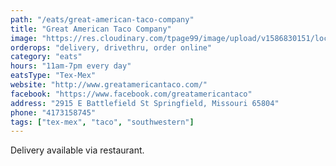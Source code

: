 ```yaml
---
path: "/eats/great-american-taco-company"
title: "Great American Taco Company"
image: "https://res.cloudinary.com/tpage99/image/upload/v1586830151/local417eats/local417eatslogo.png"
orderops: "delivery, drivethru, order online"
category: "eats"
hours: "11am-7pm every day"
eatsType: "Tex-Mex"
website: "http://www.greatamericantaco.com/"
facebook: "https://www.facebook.com/greatamericantaco"
address: "2915 E Battlefield St Springfield, Missouri 65804"
phone: "4173158745"
tags: ["tex-mex", "taco", "southwestern"]
---
```


Delivery available via restaurant.
